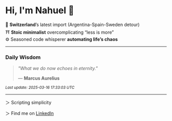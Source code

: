 # Hi, I'm Nahuel :tiger:

📍 **Switzerland**’s latest import (Argentina-Spain-Sweden detour)  
⛩️ **Stoic minimalist** overcomplicating “less is more”  
⚙️ Seasoned code whisperer **automating life’s chaos**

---

### Daily Wisdom
> _"What we do now echoes in eternity."_  
>
> — **Marcus Aurelius**

<sub>*Last update: 2025-03-16 17:33:03 UTC*</sub>


---

＞ Scripting simplicity

＞ Find me on [LinkedIn](https://www.linkedin.com/in/nianni)